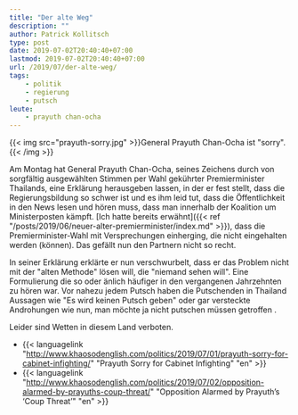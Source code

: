 ```yaml
---
title: "Der alte Weg"
description: ""
author: Patrick Kollitsch
type: post
date: 2019-07-02T20:40:40+07:00
lastmod: 2019-07-02T20:40:40+07:00
url: /2019/07/der-alte-weg/
tags:
    - politik
    - regierung
    - putsch
leute:
    - prayuth chan-ocha
---
```


{{< img src="prayuth-sorry.jpg" >}}General Prayuth Chan-Ocha ist "sorry".{{< /img >}}
<!--lint disable no-undefined-references-->
Am Montag hat General Prayuth Chan-Ocha, seines Zeichens durch von sorgfältig ausgewählten Stimmen per Wahl gekührter Premierminister Thailands, eine Erklärung herausgeben lassen, in der er fest stellt, dass die Regierungsbildung so schwer ist und es ihm leid tut, dass die Öffentlichkeit in den News lesen und hören muss, dass man innerhalb der Koalition um Ministerposten kämpft. [Ich hatte bereits erwähnt]({{< ref "/posts/2019/06/neuer-alter-premierminister/index.md" >}}), dass die Premierminister-Wahl mit Versprechungen einherging, die nicht eingehalten werden (können). Das gefällt nun den Partnern nicht so recht.
<!--lint enable no-undefined-references-->
In seiner Erklärung erklärte er nun verschwurbelt, dass er das Problem nicht mit der "alten Methode" lösen will, die "niemand sehen will". Eine Formulierung die so oder änlich häufiger in den vergangenen Jahrzehnten zu hören war. Vor nahezu jedem Putsch haben die Putschenden in Thailand Aussagen wie "Es wird keinen Putsch geben" oder gar versteckte Androhungen wie nun, man möchte ja nicht putschen müssen getroffen . 

Leider sind Wetten in diesem Land verboten. 

-   {{< languagelink "http://www.khaosodenglish.com/politics/2019/07/01/prayuth-sorry-for-cabinet-infighting/" "Prayuth Sorry for Cabinet Infighting" "en" >}}
-   {{< languagelink "http://www.khaosodenglish.com/politics/2019/07/02/opposition-alarmed-by-prayuths-coup-threat/" "Opposition Alarmed by Prayuth’s ‘Coup Threat’" "en" >}}
